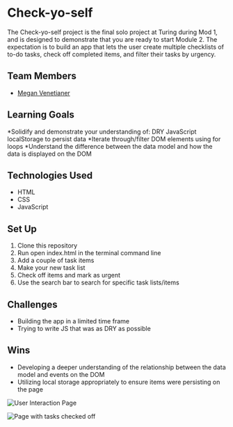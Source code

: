# Check-yo-self

The Check-yo-self project is the final solo project at Turing during Mod 1, and is designed to demonstrate that you are ready to start Module 2. The expectation is to build an app that lets the user create multiple checklists of to-do tasks, check off completed items, and filter their tasks by urgency.

## Team Members
* [Megan Venetianer](https://github.com/megan-venetianer)

## Learning Goals
*Solidify and demonstrate your understanding of:
  DRY JavaScript
  localStorage to persist data
*Iterate through/filter DOM elements using for loops
*Understand the difference between the data model and how the data is displayed on the DOM

## Technologies Used
* HTML
* CSS
* JavaScript

## Set Up
1. Clone this repository
2. Run open index.html in the terminal command line
3. Add a couple of task items
4. Make your new task list
5. Check off items and mark as urgent
6. Use the search bar to search for specific task lists/items


## Challenges
* Building the app in a limited time frame
* Trying to write JS that was as DRY as possible

## Wins
* Developing a deeper understanding of the relationship between the data model and events on the DOM
* Utilizing local storage appropriately to ensure items were persisting on the page

![User Interaction Page](https://user-images.githubusercontent.com/55962854/72395364-7621c200-36f6-11ea-943f-cb764cb78883.png)

![Page with tasks checked off](https://user-images.githubusercontent.com/55962854/72395428-b5501300-36f6-11ea-82c9-8f457650d048.png)
